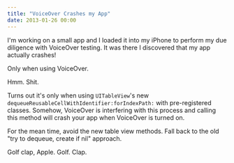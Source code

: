 ```yaml
---
title: "VoiceOver Crashes my App"
date: 2013-01-26 00:00
---
```


I'm working on a small app and I loaded it into my iPhone to perform my due diligence with VoiceOver testing. It was there I discovered that my app actually crashes!

Only when using VoiceOver.

Hmm. Shit.

Turns out it's only when using `UITableView`'s new `dequeueReusableCellWithIdentifier:forIndexPath:` with pre-registered classes. Somehow, VoiceOver is interfering with this process and calling this method will crash your app when VoiceOver is turned on.

For the mean time, avoid the new table view methods. Fall back to the old "try to dequeue, create if nil" approach.

Golf clap, Apple. Golf. Clap.

<!-- more -->
